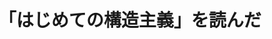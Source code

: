 ---
isDraft: true
title: 「はじめての構造主義」を読んだ
category: idea
tags: [poem]
description: 新書「はじめての構造主義」を読みました。
publishDate: 2024-11-16T10:42:26+09:00
updateDate: 2024-11-16T10:42:26+09:00
relatedArticles: []
---